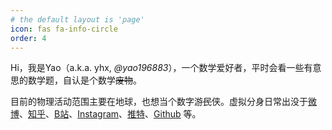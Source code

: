 ```yaml
---
# the default layout is 'page'
icon: fas fa-info-circle
order: 4
---
```


Hi，我是Yao（a.k.a. yhx, _@yao196883_），一个数学爱好者，平时会看一些有意思的数学题，自认是个数学<del>废物</del>。

目前的物理活动范围主要在地球，也想当个数字游<del>民</del>侠。虚拟分身日常出没于[微博](https://weibo.com/)、[知乎](https://www.zhihu.com)、[B站](https://space.bilibili.com)、[Instagram](https://www.instagram.com)、[推特](https://twitter.com)、[Github](https://github.com/yao196883) 等。
